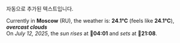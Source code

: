 
자동으로 추가된 텍스트입니다.

<!--START_SECTION:weather:moscow-->
Currently in **Moscow** (RU), the weather is: **24.1°C** (feels like **24.1°C**), ***overcast clouds***<br/>
On *July 12, 2025*, the *sun rises* at 🌅**04:01** and *sets* at 🌇**21:08**.
<!--END_SECTION:weather-->
